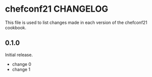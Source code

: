 # chefconf21 CHANGELOG

This file is used to list changes made in each version of the chefconf21 cookbook.

## 0.1.0

Initial release.

- change 0
- change 1
